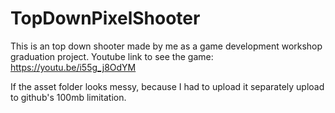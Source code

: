 # TopDownPixelShooter
This is an top down shooter made by me as a game development workshop graduation project.
Youtube link to see the game: https://youtu.be/i55g_j8OdYM 

If the asset folder looks messy, because I had to upload it separately upload to github's 100mb limitation.
